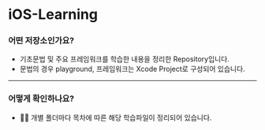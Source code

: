 # iOS-Learning

### 어떤 저장소인가요? 
- 기초문법 및 주요 프레임워크를 학습한 내용을 정리한 Repository입니다.
- 문법의 경우 playground, 프레임워크는 Xcode Project로 구성되어 있습니다.

---
### 어떻게 확인하나요?
- 👋🏻 개별 폴더마다 목차에 따른 해당 학습파일이 정리되어 있습니다.


